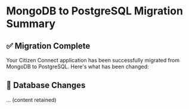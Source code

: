 # MongoDB to PostgreSQL Migration Summary

## ✅ Migration Complete

Your Citizen Connect application has been successfully migrated from MongoDB to PostgreSQL. Here's what has been changed:

## 🔄 Database Changes

... (content retained)
